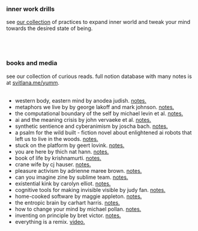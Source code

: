 
### inner work drills

see [our collection](https://svitlanamm.notion.site/expanding-inner-world-mind-gymnastics-practices-e9e5e6a88cd14c31ae950a31771e3cb6?source=copy_link) of practices to expand inner world and tweak your mind towards the desired state of being. 
<br/><br/>
<br/><br/>
### books and media
see our collection of curious reads. full notion database with many notes is at [svitlana.me/yumm](https://svitlanamm.notion.site/6435b92ffe4b4404ad6ba8bb5ee171b0?v=1fa95a10886f8057aa53000c50c9fa48&pvs=143).
<br/><br/>
- western body, eastern mind by anodea judish. [notes.](https://svitlanamm.notion.site/western-body-eastern-mind-16d95a10886f806094aac8844ccf65a2?source=copy_link)
- metaphors we live by by george lakoff and mark johnson. [notes.](https://svitlanamm.notion.site/Metaphors-we-live-by-ad0624d602d7491994f4500fd580c7b6?source=copy_link)
- the computational boundary of the self by michael levin et al. [notes.]()
- ai and the meaning crisis by john vervaeke et al. [notes.](https://svitlanamm.notion.site/AI-and-the-Meaning-Crisis-Redefining-Human-Flourishing-1c795a10886f80b6900fe84052ad69a8?source=copy_link)
- synthetic sentience and cyberanimism by joscha bach. [notes.](https://svitlanamm.notion.site/consciousness-synthetic-sentience-and-ego-91a29a788fce43fab4c05f762caa42af?source=copy_link)
- a psalm for the wild built - fiction novel about enlightened ai robots that left us to live in the woods. [notes.](https://svitlanamm.notion.site/A-psalm-for-the-wild-built-5c66a5205b1549fbab41ae77b795eb9c?source=copy_link)
- stuck on the platform by geert lovink. [notes.](https://svitlanamm.notion.site/stuck-on-the-platform-by-geert-lovink-ba2e98d2ac0548c6be653151828f61d1?source=copy_link)
- you are here by thich nat hann. [notes.](https://svitlanamm.notion.site/You-are-here-f2a4495586c9468d8cf2f9b7fbd6846b?source=copy_link)
- book of life by krishnamurti. [notes.](https://svitlanamm.notion.site/Book-of-life-35f68e78d4b7424aa9cfd905a60e6d20?source=copy_link)
- crane wife by cj hauser. [notes.](https://svitlanamm.notion.site/the-crane-wife-463e1bff41a74745b66827acb04dd271?source=copy_link)
- pleasure activism by adrienne maree brown. [notes.](https://svitlanamm.notion.site/Pleasure-Activism-39d211e68c464747b9c3bac18df4ef34?source=copy_link)
- can you imagine zine by sublime team. [notes.](https://svitlanamm.notion.site/can-you-imagine-by-sublime-9df8c4b75dbc4555a42f9f38afede906?source=copy_link)
- existential kink by carolyn elliot. [notes.](https://svitlanamm.notion.site/Existential-Kink-64ede71273744bceb3dabca9c64b3ffd?source=copy_link)
- cognitive tools for making invisible visible by judy fan. [notes.](https://svitlanamm.notion.site/cognitive-tools-for-making-invisible-visible-by-judy-fan-1d995a10886f804d9e25e93845845116?source=copy_link)
- home-cooked software by maggie appleton. [notes.](https://svitlanamm.notion.site/home-cooked-software-and-design-for-emergence-3d056cfe58a54ac8bac6109330dbe108?source=copy_link)
- the entropic brain by carhart harris. [notes.](https://svitlanamm.notion.site/The-entropic-brain-2014-e342e77a1a0f4fa98a44bcef542d307a?source=copy_link)
- how to change your mind by michael pollan. [notes.](https://svitlanamm.notion.site/How-to-change-your-mind-65703b4e0e4140e4957f77163814bcac?source=copy_link)
- inventing on principle by bret victor. [notes.](https://svitlanamm.notion.site/inventing-on-principle-bfd49a1922d94a1bbc43a881dbf7e6d2?source=copy_link)
- everything is a remix. [video.](https://www.youtube.com/watch?v=X9RYuvPCQUA&t=1545s)

